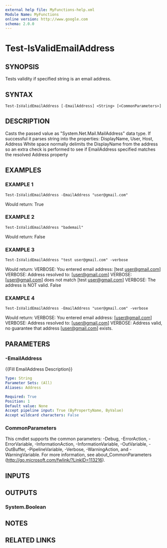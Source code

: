 ```yaml
---
external help file: MyFunctions-help.xml
Module Name: MyFunctions
online version: http://www.google.com
schema: 2.0.0
---
```


# Test-IsValidEmailAddress

## SYNOPSIS
Tests validity if specified string is an email address.

## SYNTAX

```
Test-IsValidEmailAddress [-EmailAddress] <String> [<CommonParameters>]
```

## DESCRIPTION
Casts the passed value as "System.Net.Mail.MailAddress" data type.
If successful it parses string into the properties: DisplayName, User, Host, Address
White space normally delimits the DisplayName from the address so an extra check
is performed to see if EmailAddress specified matches the resolved Address property

## EXAMPLES

### EXAMPLE 1
```
Test-IsValidEmailAddress -EmailAddress "user@gmail.com"
```

Would return:
True

### EXAMPLE 2
```
Test-IsValidEmailAddress "bademail"
```

Would return:
False

### EXAMPLE 3
```
Test-IsValidEmailAddress "test user@gmail.com" -verbose
```

Would return:
VERBOSE: You entered email address: \[test user@gmail.com\]
VERBOSE: Address resolved to: \[user@gmail.com\]
VERBOSE: \[user@gmail.com\] does not match \[test user@gmail.com\]
VERBOSE: The address is NOT valid.
False

### EXAMPLE 4
```
Test-IsValidEmailAddress -EmailAddress "user@gmail.com" -verbose
```

Would return:
VERBOSE: You entered email address: \[user@gmail.com\]
VERBOSE: Address resolved to: \[user@gmail.com\]
VERBOSE: Address valid, no guarantee that address \[user@gmail.com\] exists.

## PARAMETERS

### -EmailAddress
{{Fill EmailAddress Description}}

```yaml
Type: String
Parameter Sets: (All)
Aliases: Address

Required: True
Position: 1
Default value: None
Accept pipeline input: True (ByPropertyName, ByValue)
Accept wildcard characters: False
```

### CommonParameters
This cmdlet supports the common parameters: -Debug, -ErrorAction, -ErrorVariable, -InformationAction, -InformationVariable, -OutVariable, -OutBuffer, -PipelineVariable, -Verbose, -WarningAction, and -WarningVariable.
For more information, see about_CommonParameters (http://go.microsoft.com/fwlink/?LinkID=113216).

## INPUTS

## OUTPUTS

### System.Boolean

## NOTES

## RELATED LINKS
